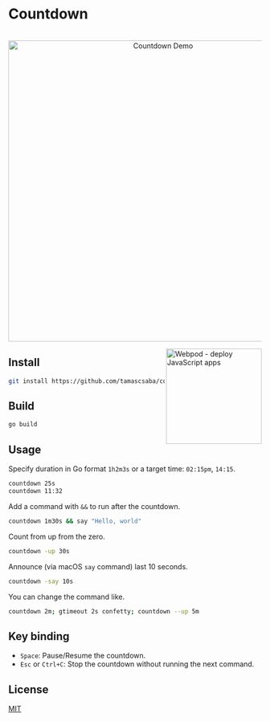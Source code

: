# Countdown

<p align="center">
  <br>
  <img src="demo.gif" width="600" alt="Countdown Demo">
  <br>
</p>

<a href="https://webpod.dev/?from=countdown"><img src="https://webpod.dev/img/banner.png" alt="Webpod - deploy JavaScript apps" width="190" align="right"></a>

## Install

```sh
git install https://github.com/tamascsaba/countdown
```

## Build
```sh
go build
```

## Usage

Specify duration in Go format `1h2m3s` or a target time: `02:15pm`, `14:15`.

```sh
countdown 25s
countdown 11:32
```

Add a command with `&&` to run after the countdown.

```sh
countdown 1m30s && say "Hello, world"
```

Count from up from the zero.

```sh
countdown -up 30s
```

Announce (via macOS `say` command) last 10 seconds.

```sh
countdown -say 10s
```

You can change the command like.
```sh
countdown 2m; gtimeout 2s confetty; countdown --up 5m
```

## Key binding

- `Space`: Pause/Resume the countdown.
- `Esc` or `Ctrl+C`: Stop the countdown without running the next command.

## License

[MIT](LICENSE)
